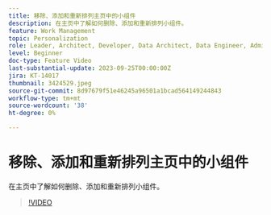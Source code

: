 ```yaml
---
title: 移除、添加和重新排列主页中的小组件
description: 在主页中了解如何删除、添加和重新排列小组件。
feature: Work Management
topic: Personalization
role: Leader, Architect, Developer, Data Architect, Data Engineer, Admin, User
level: Beginner
doc-type: Feature Video
last-substantial-update: 2023-09-25T00:00:00Z
jira: KT-14017
thumbnail: 3424529.jpeg
source-git-commit: 8d97679f51e46245a96501a1bcad564149244843
workflow-type: tm+mt
source-wordcount: '38'
ht-degree: 0%

---
```



# 移除、添加和重新排列主页中的小组件

在主页中了解如何删除、添加和重新排列小组件。

>[!VIDEO](https://video.tv.adobe.com/v/3424529/?quality=12&learn=on)
